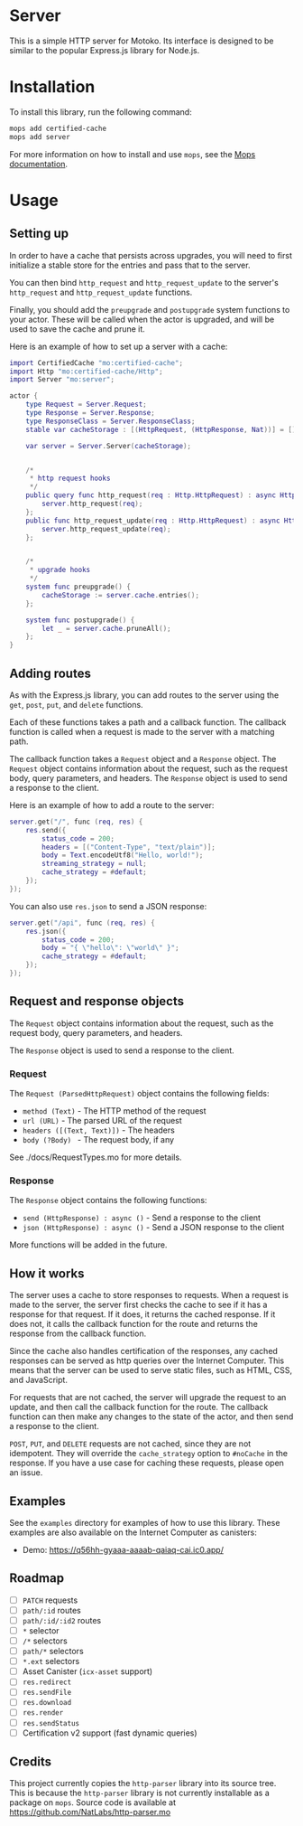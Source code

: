 # Server

This is a simple HTTP server for Motoko. Its interface is designed to be similar to the popular Express.js library for Node.js.

# Installation

To install this library, run the following command:

```bash
mops add certified-cache
mops add server
```

For more information on how to install and use `mops`, see the [Mops documentation](https://mops.one).

# Usage

## Setting up

In order to have a cache that persists across upgrades, you will need to first initialize a stable store for the entries and pass that to the server.

You can then bind `http_request` and `http_request_update` to the server's `http_request` and `http_request_update` functions.

Finally, you should add the `preupgrade` and `postupgrade` system functions to your actor. These will be called when the actor is upgraded, and will be used to save the cache and prune it.

Here is an example of how to set up a server with a cache:

```lua
import CertifiedCache "mo:certified-cache";
import Http "mo:certified-cache/Http";
import Server "mo:server";

actor {
    type Request = Server.Request;
    type Response = Server.Response;
    type ResponseClass = Server.ResponseClass;
    stable var cacheStorage : [(HttpRequest, (HttpResponse, Nat))] = [];

    var server = Server.Server(cacheStorage);


    /*
     * http request hooks
     */
    public query func http_request(req : Http.HttpRequest) : async Http.HttpResponse {
        server.http_request(req);
    };
    public func http_request_update(req : Http.HttpRequest) : async Http.HttpResponse {
        server.http_request_update(req);
    };


    /*
     * upgrade hooks
     */
    system func preupgrade() {
        cacheStorage := server.cache.entries();
    };

    system func postupgrade() {
        let _ = server.cache.pruneAll();
    };
}
```

## Adding routes

As with the Express.js library, you can add routes to the server using the `get`, `post`, `put`, and `delete` functions.

Each of these functions takes a path and a callback function. The callback function is called when a request is made to the server with a matching path.

The callback function takes a `Request` object and a `Response` object. The `Request` object contains information about the request, such as the request body, query parameters, and headers. The `Response` object is used to send a response to the client.

Here is an example of how to add a route to the server:

```lua
server.get("/", func (req, res) {
    res.send({
        status_code = 200;
        headers = [("Content-Type", "text/plain")];
        body = Text.encodeUtf8("Hello, world!");
        streaming_strategy = null;
        cache_strategy = #default;
    });
});
```

You can also use `res.json` to send a JSON response:

```lua
server.get("/api", func (req, res) {
    res.json({
        status_code = 200;
        body = "{ \"hello\": \"world\" }";
        cache_strategy = #default;
    });
});
```

## Request and response objects

The `Request` object contains information about the request, such as the request body, query parameters, and headers.

The `Response` object is used to send a response to the client.

### Request

The `Request (ParsedHttpRequest)` object contains the following fields:

- `method (Text)` - The HTTP method of the request
- `url (URL)` - The parsed URL of the request
- `headers ([(Text, Text)])` - The headers
- `body (?Body) ` - The request body, if any

See ./docs/RequestTypes.mo for more details.

### Response

The `Response` object contains the following functions:

- `send (HttpResponse) : async ()` - Send a response to the client
- `json (HttpResponse) : async ()` - Send a JSON response to the client

More functions will be added in the future.

## How it works

The server uses a cache to store responses to requests. When a request is made to the server, the server first checks the cache to see if it has a response for that request. If it does, it returns the cached response. If it does not, it calls the callback function for the route and returns the response from the callback function.

Since the cache also handles certification of the responses, any cached responses can be served as http queries over the Internet Computer. This means that the server can be used to serve static files, such as HTML, CSS, and JavaScript.

For requests that are not cached, the server will upgrade the request to an update, and then call the callback function for the route. The callback function can then make any changes to the state of the actor, and then send a response to the client.

`POST`, `PUT`, and `DELETE` requests are not cached, since they are not idempotent. They will override the `cache_strategy` option to `#noCache` in the response. If you have a use case for caching these requests, please open an issue.

## Examples

See the `examples` directory for examples of how to use this library. These examples are also available on the Internet Computer as canisters:

- Demo: https://q56hh-gyaaa-aaaab-qaiaq-cai.ic0.app/

## Roadmap

- [ ] `PATCH` requests
- [ ] `path/:id` routes
- [ ] `path/:id/:id2` routes
- [ ] `*` selector
- [ ] `/*` selectors
- [ ] `path/*` selectors
- [ ] `*.ext` selectors
- [ ] Asset Canister (`icx-asset` support)
- [ ] `res.redirect`
- [ ] `res.sendFile`
- [ ] `res.download`
- [ ] `res.render`
- [ ] `res.sendStatus`
- [ ] Certification v2 support (fast dynamic queries)

## Credits

This project currently copies the `http-parser` library into its source tree. This is because the `http-parser` library is not currently installable as a package on `mops`. Source code is available at https://github.com/NatLabs/http-parser.mo
